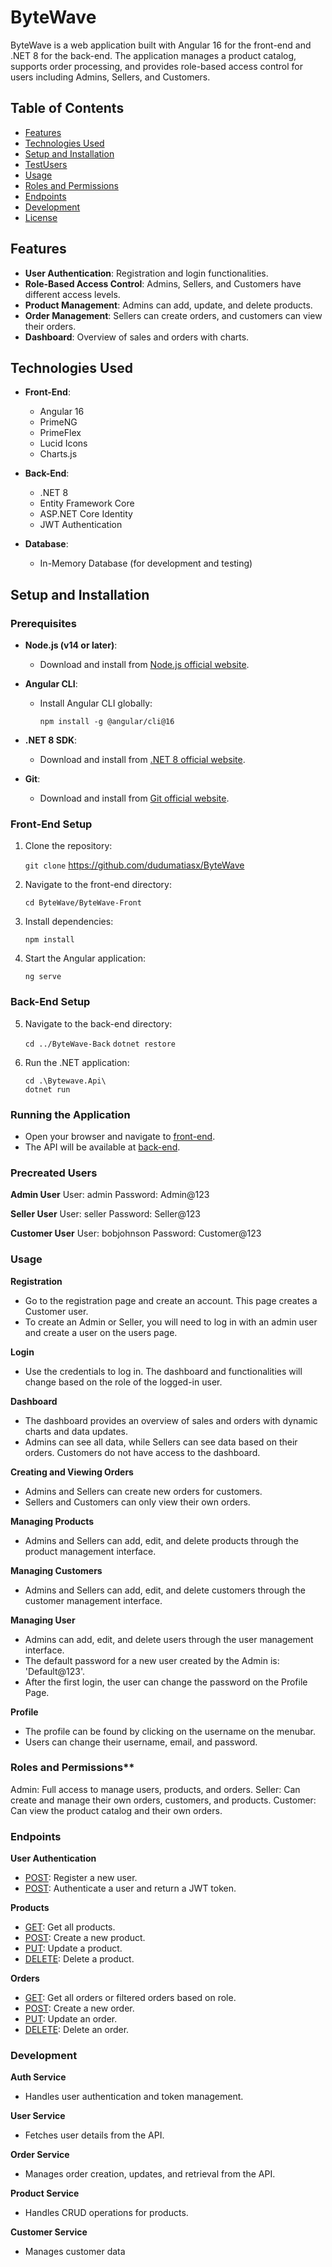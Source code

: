 # ByteWave

ByteWave is a web application built with Angular 16 for the front-end and .NET 8 for the back-end. The application manages a product catalog, supports order processing, and provides role-based access control for users including Admins, Sellers, and Customers.

## Table of Contents

- [Features](#features)
- [Technologies Used](#technologies-used)
- [Setup and Installation](#setup-and-installation)
- [TestUsers](#precreated-users)
- [Usage](#usage)
- [Roles and Permissions](#roles-and-permissions)
- [Endpoints](#endpoints)
- [Development](#development)
- [License](#license)


## Features

- **User Authentication**: Registration and login functionalities.
- **Role-Based Access Control**: Admins, Sellers, and Customers have different access levels.
- **Product Management**: Admins can add, update, and delete products.
- **Order Management**: Sellers can create orders, and customers can view their orders.
- **Dashboard**: Overview of sales and orders with charts.

## Technologies Used

- **Front-End**:
  - Angular 16
  - PrimeNG
  - PrimeFlex
  - Lucid Icons
  - Charts.js

- **Back-End**:
  - .NET 8
  - Entity Framework Core
  - ASP.NET Core Identity
  - JWT Authentication

- **Database**:
  - In-Memory Database (for development and testing)

## Setup and Installation

### Prerequisites

- **Node.js (v14 or later)**:
  - Download and install from [Node.js official website](https://nodejs.org/).

- **Angular CLI**:
  - Install Angular CLI globally:

    `npm install -g @angular/cli@16`

- **.NET 8 SDK**:
  - Download and install from [.NET 8 official website](https://dotnet.microsoft.com/download/dotnet/8.0).

- **Git**:
  - Download and install from [Git official website](https://git-scm.com/).

### Front-End Setup

1. Clone the repository:

   `git clone` <https://github.com/dudumatiasx/ByteWave>

2. Navigate to the front-end directory:

   `cd ByteWave/ByteWave-Front`

3. Install dependencies:

   `npm install`

4. Start the Angular application:

   `ng serve`

### Back-End Setup

5. Navigate to the back-end directory:

   `cd ../ByteWave-Back`
   `dotnet restore`

6. Run the .NET application:

   `cd .\Bytewave.Api\`  
   `dotnet run`


### Running the Application
  
  - Open your browser and navigate to [front-end](http://localhost:4200).
  - The API will be available at [back-end](https://localhost:5200/swagger/index.html).

### Precreated Users

  **Admin User**
  User: admin
  Password: Admin@123

  **Seller User**
  User: seller
  Password: Seller@123

  **Customer User**
  User: bobjohnson
  Password: Customer@123

### Usage

  **Registration**
  - Go to the registration page and create an account. This page creates a Customer user.
  - To create an Admin or Seller, you will need to log in with an admin user and create a user on the users page.

  **Login**
  - Use the credentials to log in. The dashboard and functionalities will change based on the role of the logged-in user.
  
  **Dashboard**
  - The dashboard provides an overview of sales and orders with dynamic charts and data updates.
  - Admins can see all data, while Sellers can see data based on their orders. Customers do not have access to the dashboard.
  
  **Creating and Viewing Orders**
  - Admins and Sellers can create new orders for customers.
  - Sellers and Customers can only view their own orders.

  **Managing Products**
  - Admins and Sellers can add, edit, and delete products through the product management interface.

  **Managing Customers**
  - Admins and Sellers can add, edit, and delete customers through the customer management interface.

  **Managing User**
  - Admins can add, edit, and delete users through the user management interface.
  - The default password for a new user created by the Admin is: 'Default@123'.
  - After the first login, the user can change the password on the Profile Page.

  **Profile**
  - The profile can be found by clicking on the username on the menubar.
  - Users can change their username, email, and password.

### Roles and Permissions**
  Admin: Full access to manage users, products, and orders.
  Seller: Can create and manage their own orders, customers, and products.
  Customer: Can view the product catalog and their own orders.

### Endpoints

  **User Authentication**
  - [POST](/api/auth/register): Register a new user.
  - [POST](/api/auth/login): Authenticate a user and return a JWT token.

  **Products**
  - [GET](/api/products): Get all products.
  - [POST](/api/products): Create a new product.
  - [PUT](/api/products/{id}): Update a product.
  - [DELETE](/api/products/{id}): Delete a product.

  **Orders**
  - [GET](/api/orders): Get all orders or filtered orders based on role.
  - [POST](/api/orders): Create a new order.
  - [PUT](/api/orders/{id}): Update an order.
  - [DELETE](/api/orders/{id}): Delete an order.

### Development

  **Auth Service**
  - Handles user authentication and token management.

  **User Service**
  - Fetches user details from the API.
  
  **Order Service**
  - Manages order creation, updates, and retrieval from the API.
  
  **Product Service**
  - Handles CRUD operations for products.
  
  **Customer Service**
  - Manages customer data 

